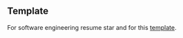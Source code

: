 ## Template

For software engineering resume star and for this [template](https://github.com/subidit/rover-resume).
